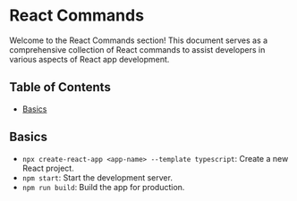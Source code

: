 # React Commands

Welcome to the React Commands section! This document serves as a comprehensive collection of React commands to assist developers in various aspects of React app development.
## Table of Contents
- [Basics](#basics)

## Basics

- `npx create-react-app <app-name> --template typescript`: Create a new React project.
- `npm start`: Start the development server.
- `npm run build`: Build the app for production.